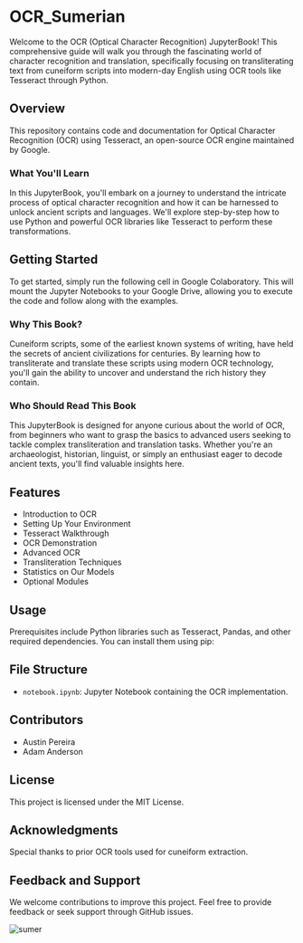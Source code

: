 # OCR_Sumerian


Welcome to the OCR (Optical Character Recognition) JupyterBook! This comprehensive guide will walk you through the fascinating world of character recognition and translation, specifically focusing on transliterating text from cuneiform scripts into modern-day English using OCR tools like Tesseract through Python.

## Overview

This repository contains code and documentation for Optical Character Recognition (OCR) using Tesseract, an open-source OCR engine maintained by Google.

### What You'll Learn

In this JupyterBook, you'll embark on a journey to understand the intricate process of optical character recognition and how it can be harnessed to unlock ancient scripts and languages. We'll explore step-by-step how to use Python and powerful OCR libraries like Tesseract to perform these transformations.

## Getting Started

To get started, simply run the following cell in Google Colaboratory. This will mount the Jupyter Notebooks to your Google Drive, allowing you to execute the code and follow along with the examples.

### Why This Book?

Cuneiform scripts, some of the earliest known systems of writing, have held the secrets of ancient civilizations for centuries. By learning how to transliterate and translate these scripts using modern OCR technology, you'll gain the ability to uncover and understand the rich history they contain.

### Who Should Read This Book

This JupyterBook is designed for anyone curious about the world of OCR, from beginners who want to grasp the basics to advanced users seeking to tackle complex transliteration and translation tasks. Whether you're an archaeologist, historian, linguist, or simply an enthusiast eager to decode ancient texts, you'll find valuable insights here.

## Features

- Introduction to OCR
- Setting Up Your Environment
- Tesseract Walkthrough
- OCR Demonstration
- Advanced OCR
- Transliteration Techniques
- Statistics on Our Models
- Optional Modules

## Usage

Prerequisites include Python libraries such as Tesseract, Pandas, and other required dependencies. You can install them using pip:

## File Structure

- `notebook.ipynb`: Jupyter Notebook containing the OCR implementation.


## Contributors

- Austin Pereira
- Adam Anderson

## License

This project is licensed under the MIT License.

## Acknowledgments

Special thanks to prior OCR tools used for cuneiform extraction.

## Feedback and Support

We welcome contributions to improve this project. Feel free to provide feedback or seek support through GitHub issues.

![sumer](https://github.com/ancient-world-citation-analysis/OCR_Sumerian/assets/79310192/c83c706f-7810-443c-bd66-78d9952f1efe)

